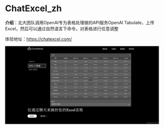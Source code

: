 # ChatExcel_zh

**介绍**：北大团队调用OpenAI专为表格处理做的API服务OpenAI Tabulate，上传Excel，然后可以通过自然语言下命令，对表格进行任意调整

体验地址：https://chatexcel.com/

![ChatExcel](../images/ChatExcel.png)

